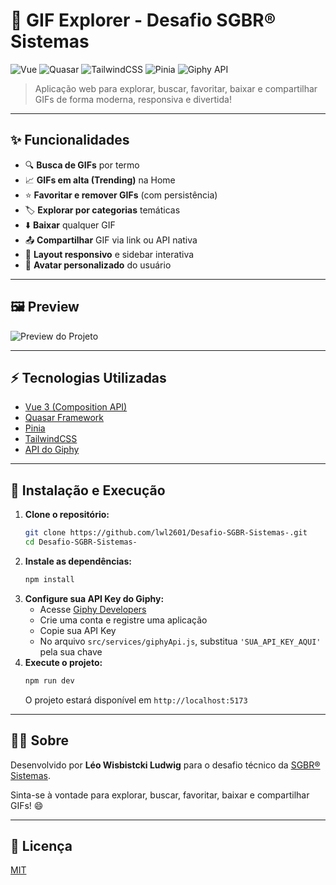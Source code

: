 # 🚀 GIF Explorer - Desafio SGBR® Sistemas

![Vue](https://img.shields.io/badge/Vue.js-35495E?style=for-the-badge&logo=vue.js&logoColor=4FC08D)
![Quasar](https://img.shields.io/badge/Quasar-1976D2?style=for-the-badge&logo=quasar&logoColor=white)
![TailwindCSS](https://img.shields.io/badge/TailwindCSS-38B2AC?style=for-the-badge&logo=tailwind-css&logoColor=white)
![Pinia](https://img.shields.io/badge/Pinia-FFD859?style=for-the-badge&logo=pinia&logoColor=white)
![Giphy API](https://img.shields.io/badge/Giphy-121010?style=for-the-badge&logo=giphy&logoColor=white)

> Aplicação web para explorar, buscar, favoritar, baixar e compartilhar GIFs de forma moderna, responsiva e divertida!

---

## ✨ Funcionalidades

- 🔍 **Busca de GIFs** por termo
- 📈 **GIFs em alta (Trending)** na Home
- ⭐ **Favoritar e remover GIFs** (com persistência)
- 🏷️ **Explorar por categorias** temáticas
- ⬇️ **Baixar** qualquer GIF
- 📤 **Compartilhar** GIF via link ou API nativa
- 📱 **Layout responsivo** e sidebar interativa
- 👤 **Avatar personalizado** do usuário

---

## 🖼️ Preview

![Preview do Projeto](https://user-images.githubusercontent.com/your-preview-image.png)

---

## ⚡ Tecnologias Utilizadas

- [Vue 3 (Composition API)](https://vuejs.org/)
- [Quasar Framework](https://quasar.dev/)
- [Pinia](https://pinia.vuejs.org/)
- [TailwindCSS](https://tailwindcss.com/)
- [API do Giphy](https://developers.giphy.com/)

---

## 🚦 Instalação e Execução

1. **Clone o repositório:**
   ```bash
   git clone https://github.com/lwl2601/Desafio-SGBR-Sistemas-.git
   cd Desafio-SGBR-Sistemas-
   ```
2. **Instale as dependências:**
   ```bash
   npm install
   ```
3. **Configure sua API Key do Giphy:**
   - Acesse [Giphy Developers](https://developers.giphy.com)
   - Crie uma conta e registre uma aplicação
   - Copie sua API Key
   - No arquivo `src/services/giphyApi.js`, substitua `'SUA_API_KEY_AQUI'` pela sua chave
4. **Execute o projeto:**
   ```bash
   npm run dev
   ```
   O projeto estará disponível em `http://localhost:5173`

---

## 👨‍💻 Sobre

Desenvolvido por **Léo Wisbistcki Ludwig** para o desafio técnico da [SGBR® Sistemas](https://sgbr.com.br).

Sinta-se à vontade para explorar, buscar, favoritar, baixar e compartilhar GIFs! 😄

---

## 📄 Licença

[MIT](LICENSE)
